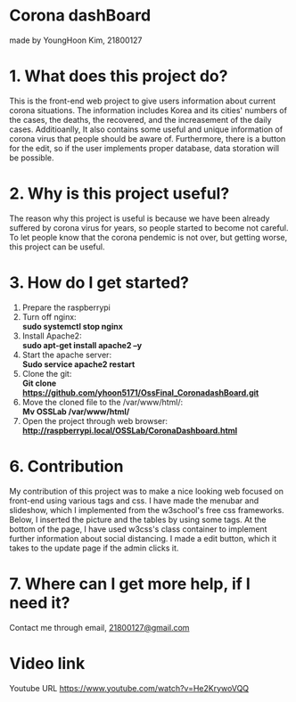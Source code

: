 # Corona dashBoard
made by YoungHoon Kim, 21800127


# 1. What does this project do?
This is the front-end web project to give users information about current corona situations. 
The information includes Korea and its cities' numbers of the cases, the deaths, the recovered, and the increasement of the daily cases.
Additioanlly, It also contains some useful and unique information of corona virus that people should be aware of.
Furthermore, there is a button for the edit, so if the user implements proper database, data storation will be possible.


# 2. Why is this project useful?
The reason why this project is useful is because we have been already suffered by corona virus for years, so people started to become not careful.
To let people know that the corona pendemic is not over, but getting worse, this project can be useful.


# 3. How do I get started?
1. Prepare the raspberrypi
2. Turn off nginx:  
**sudo systemctl stop nginx**
3. Install Apache2:  
**sudo apt-get install apache2 –y**
4. Start the apache server:  
**Sudo service apache2 restart**
5. Clone the git:  
**Git clone https://github.com/yhoon5171/OssFinal_CoronadashBoard.git**
6. Move the cloned file to the /var/www/html/:  
**Mv OSSLab /var/www/html/**
7. Open the project through web browser:  
**http://raspberrypi.local/OSSLab/CoronaDashboard.html**


# 6. Contribution
My contribution of this project was to make a nice looking web focused on front-end using various tags and css.
I have made the menubar and slideshow, which I implemented from the w3school's free css frameworks.
Below, I inserted the picture and the tables by using some tags.
At the bottom of the page, I have used w3css's class container to implement further information about social distancing.
I made a edit button, which it takes to the update page if the admin clicks it.

# 7. Where can I get more help, if I need it?
Contact me through email, 21800127@gmail.com

# Video link
Youtube URL
https://www.youtube.com/watch?v=He2KrywoVQQ
